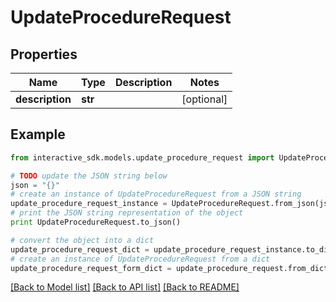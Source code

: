 # UpdateProcedureRequest


## Properties

Name | Type | Description | Notes
------------ | ------------- | ------------- | -------------
**description** | **str** |  | [optional] 

## Example

```python
from interactive_sdk.models.update_procedure_request import UpdateProcedureRequest

# TODO update the JSON string below
json = "{}"
# create an instance of UpdateProcedureRequest from a JSON string
update_procedure_request_instance = UpdateProcedureRequest.from_json(json)
# print the JSON string representation of the object
print UpdateProcedureRequest.to_json()

# convert the object into a dict
update_procedure_request_dict = update_procedure_request_instance.to_dict()
# create an instance of UpdateProcedureRequest from a dict
update_procedure_request_form_dict = update_procedure_request.from_dict(update_procedure_request_dict)
```
[[Back to Model list]](../README.md#documentation-for-models) [[Back to API list]](../README.md#documentation-for-api-endpoints) [[Back to README]](../README.md)


